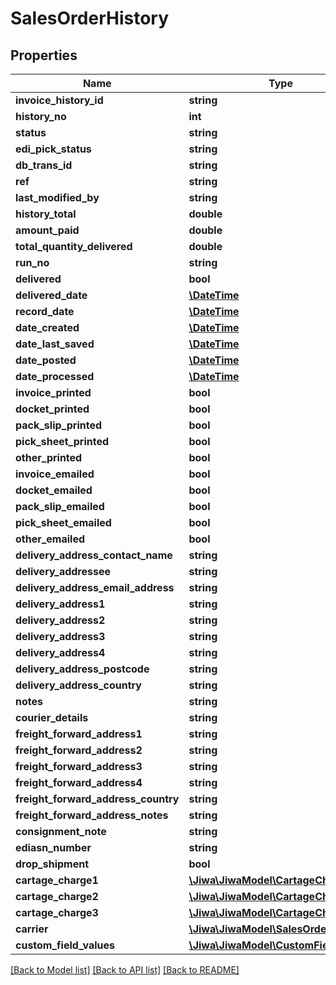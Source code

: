 # SalesOrderHistory

## Properties
Name | Type | Description | Notes
------------ | ------------- | ------------- | -------------
**invoice_history_id** | **string** |  | [optional] 
**history_no** | **int** |  | [optional] 
**status** | **string** |  | [optional] 
**edi_pick_status** | **string** |  | [optional] 
**db_trans_id** | **string** |  | [optional] 
**ref** | **string** |  | [optional] 
**last_modified_by** | **string** |  | [optional] 
**history_total** | **double** |  | [optional] 
**amount_paid** | **double** |  | [optional] 
**total_quantity_delivered** | **double** |  | [optional] 
**run_no** | **string** |  | [optional] 
**delivered** | **bool** |  | [optional] 
**delivered_date** | [**\DateTime**](\DateTime.md) |  | [optional] 
**record_date** | [**\DateTime**](\DateTime.md) |  | [optional] 
**date_created** | [**\DateTime**](\DateTime.md) |  | [optional] 
**date_last_saved** | [**\DateTime**](\DateTime.md) |  | [optional] 
**date_posted** | [**\DateTime**](\DateTime.md) |  | [optional] 
**date_processed** | [**\DateTime**](\DateTime.md) |  | [optional] 
**invoice_printed** | **bool** |  | [optional] 
**docket_printed** | **bool** |  | [optional] 
**pack_slip_printed** | **bool** |  | [optional] 
**pick_sheet_printed** | **bool** |  | [optional] 
**other_printed** | **bool** |  | [optional] 
**invoice_emailed** | **bool** |  | [optional] 
**docket_emailed** | **bool** |  | [optional] 
**pack_slip_emailed** | **bool** |  | [optional] 
**pick_sheet_emailed** | **bool** |  | [optional] 
**other_emailed** | **bool** |  | [optional] 
**delivery_address_contact_name** | **string** |  | [optional] 
**delivery_addressee** | **string** |  | [optional] 
**delivery_address_email_address** | **string** |  | [optional] 
**delivery_address1** | **string** |  | [optional] 
**delivery_address2** | **string** |  | [optional] 
**delivery_address3** | **string** |  | [optional] 
**delivery_address4** | **string** |  | [optional] 
**delivery_address_postcode** | **string** |  | [optional] 
**delivery_address_country** | **string** |  | [optional] 
**notes** | **string** |  | [optional] 
**courier_details** | **string** |  | [optional] 
**freight_forward_address1** | **string** |  | [optional] 
**freight_forward_address2** | **string** |  | [optional] 
**freight_forward_address3** | **string** |  | [optional] 
**freight_forward_address4** | **string** |  | [optional] 
**freight_forward_address_country** | **string** |  | [optional] 
**freight_forward_address_notes** | **string** |  | [optional] 
**consignment_note** | **string** |  | [optional] 
**ediasn_number** | **string** |  | [optional] 
**drop_shipment** | **bool** |  | [optional] 
**cartage_charge1** | [**\Jiwa\JiwaModel\CartageCharge**](CartageCharge.md) |  | [optional] 
**cartage_charge2** | [**\Jiwa\JiwaModel\CartageCharge**](CartageCharge.md) |  | [optional] 
**cartage_charge3** | [**\Jiwa\JiwaModel\CartageCharge**](CartageCharge.md) |  | [optional] 
**carrier** | [**\Jiwa\JiwaModel\SalesOrderCarrier**](SalesOrderCarrier.md) |  | [optional] 
**custom_field_values** | [**\Jiwa\JiwaModel\CustomFieldValue[]**](CustomFieldValue.md) |  | [optional] 

[[Back to Model list]](../README.md#documentation-for-models) [[Back to API list]](../README.md#documentation-for-api-endpoints) [[Back to README]](../README.md)


